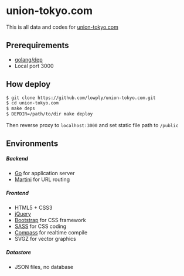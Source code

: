 # union-tokyo.com

This is all data and codes for [union-tokyo.com](http://union-tokyo.com/)

## Prerequirements

- [golang/dep](https://github.com/golang/dep)
- Local port 3000

## How deploy

```bash
$ git clone https://github.com/lowply/union-tokyo.com.git
$ cd union-tokyo.com
$ make deps
$ DEPDIR=/path/to/dir make deploy
```

Then reverse proxy to `localhost:3000` and set static file path to `/public`

## Environments

##### Backend

- [Go](https://golang.org/) for application server
- [Martini](https://github.com/go-martini/martini) for URL routing

##### Frontend

- HTML5 + CSS3
- [jQuery](https://jquery.com/)
- [Bootstrap](http://getbootstrap.com/) for CSS framework
- [SASS](http://sass-lang.com/) for CSS coding
- [Compass](http://compass-style.org/) for realtime compile
- SVGZ for vector graphics

##### Datastore

- JSON files, no database
